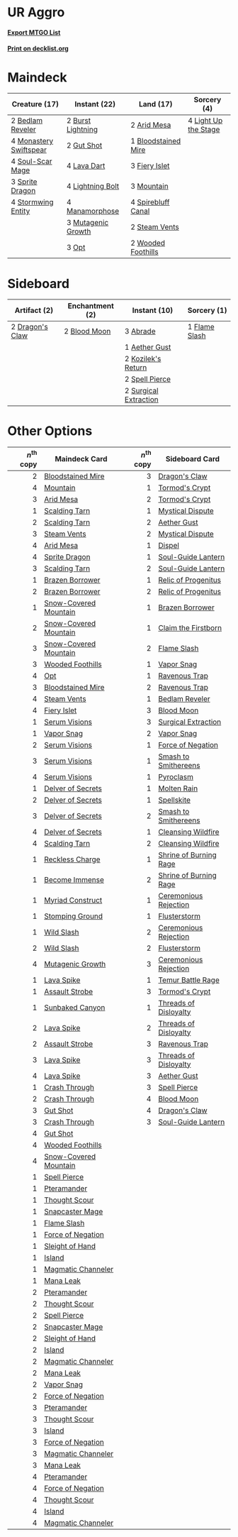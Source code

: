 # UR Aggro

#### [Export MTGO List](../collection/UR%20Aggro/UR%20Aggro.txt)
#### [Print on decklist.org](http://decklist.org/?deckmain=2%09Arid%20Mesa%0A2%09Bedlam%20Reveler%0A1%09Bloodstained%20Mire%0A2%09Burst%20Lightning%0A3%09Fiery%20Islet%0A2%09Gut%20Shot%0A4%09Lava%20Dart%0A4%09Light%20Up%20the%20Stage%0A4%09Lightning%20Bolt%0A4%09Manamorphose%0A4%09Monastery%20Swiftspear%0A3%09Mountain%0A3%09Mutagenic%20Growth%0A3%09Opt%0A4%09Soul-Scar%20Mage%0A4%09Spirebluff%20Canal%0A3%09Sprite%20Dragon%0A2%09Steam%20Vents%0A4%09Stormwing%20Entity%0A2%09Wooded%20Foothills&deckside=3%09Abrade%0A1%09Aether%20Gust%0A2%09Blood%20Moon%0A2%09Dragon's%20Claw%0A1%09Flame%20Slash%0A2%09Kozilek's%20Return%0A2%09Spell%20Pierce%0A2%09Surgical%20Extraction)
# Maindeck

|                                          Creature (17)                                          |                                        Instant (22)                                         |                                          Land (17)                                           |                                          Sorcery (4)                                          |
|-------------------------------------------------------------------------------------------------|---------------------------------------------------------------------------------------------|----------------------------------------------------------------------------------------------|-----------------------------------------------------------------------------------------------|
|2 [Bedlam Reveler](http://gatherer.wizards.com/Pages/Card/Details.aspx?multiverseid=414415)      |2 [Burst Lightning](http://gatherer.wizards.com/Pages/Card/Details.aspx?multiverseid=397662) |2 [Arid Mesa](http://gatherer.wizards.com/Pages/Card/Details.aspx?multiverseid=405092)        |4 [Light Up the Stage](http://gatherer.wizards.com/Pages/Card/Details.aspx?multiverseid=457251)|
|4 [Monastery Swiftspear](http://gatherer.wizards.com/Pages/Card/Details.aspx?multiverseid=438706)|2 [Gut Shot](http://gatherer.wizards.com/Pages/Card/Details.aspx?multiverseid=397673)        |1 [Bloodstained Mire](http://gatherer.wizards.com/Pages/Card/Details.aspx?multiverseid=405094)|                                                                                               |
|4 [Soul-Scar Mage](http://gatherer.wizards.com/Pages/Card/Details.aspx?multiverseid=426850)      |4 [Lava Dart](http://gatherer.wizards.com/Pages/Card/Details.aspx?multiverseid=29766)        |3 [Fiery Islet](http://gatherer.wizards.com/Pages/Card/Details.aspx?multiverseid=464187)      |                                                                                               |
|3 [Sprite Dragon](http://gatherer.wizards.com/Pages/Card/Details.aspx?multiverseid=479731)       |4 [Lightning Bolt](http://gatherer.wizards.com/Pages/Card/Details.aspx?multiverseid=806)     |3 [Mountain](http://gatherer.wizards.com/Pages/Card/Details.aspx?multiverseid=439859)         |                                                                                               |
|4 [Stormwing Entity](http://gatherer.wizards.com/Pages/Card/Details.aspx?multiverseid=488253)    |4 [Manamorphose](http://gatherer.wizards.com/Pages/Card/Details.aspx?multiverseid=370568)    |4 [Spirebluff Canal](http://gatherer.wizards.com/Pages/Card/Details.aspx?multiverseid=417822) |                                                                                               |
|                                                                                                 |3 [Mutagenic Growth](http://gatherer.wizards.com/Pages/Card/Details.aspx?multiverseid=397717)|2 [Steam Vents](http://gatherer.wizards.com/Pages/Card/Details.aspx?multiverseid=405109)      |                                                                                               |
|                                                                                                 |3 [Opt](http://gatherer.wizards.com/Pages/Card/Details.aspx?multiverseid=442948)             |2 [Wooded Foothills](http://gatherer.wizards.com/Pages/Card/Details.aspx?multiverseid=405116) |                                                                                               |


# Sideboard

|                                       Artifact (2)                                       |                                   Enchantment (2)                                    |                                          Instant (10)                                          |                                      Sorcery (1)                                       |
|------------------------------------------------------------------------------------------|--------------------------------------------------------------------------------------|------------------------------------------------------------------------------------------------|----------------------------------------------------------------------------------------|
|2 [Dragon's Claw](http://gatherer.wizards.com/Pages/Card/Details.aspx?multiverseid=129527)|2 [Blood Moon](http://gatherer.wizards.com/Pages/Card/Details.aspx?multiverseid=45386)|3 [Abrade](http://gatherer.wizards.com/Pages/Card/Details.aspx?multiverseid=430772)             |1 [Flame Slash](http://gatherer.wizards.com/Pages/Card/Details.aspx?multiverseid=416914)|
|                                                                                          |                                                                                      |1 [Aether Gust](http://gatherer.wizards.com/Pages/Card/Details.aspx?multiverseid=466796)        |                                                                                        |
|                                                                                          |                                                                                      |2 [Kozilek's Return](http://gatherer.wizards.com/Pages/Card/Details.aspx?multiverseid=407608)   |                                                                                        |
|                                                                                          |                                                                                      |2 [Spell Pierce](http://gatherer.wizards.com/Pages/Card/Details.aspx?multiverseid=425876)       |                                                                                        |
|                                                                                          |                                                                                      |2 [Surgical Extraction](http://gatherer.wizards.com/Pages/Card/Details.aspx?multiverseid=397706)|                                                                                        |


# Other Options

|*n*<sup>th</sup> copy|                                         Maindeck Card                                          |*n*<sup>th</sup> copy|                                         Sideboard Card                                          |
|--------------------:|------------------------------------------------------------------------------------------------|--------------------:|-------------------------------------------------------------------------------------------------|
|                    2|[Bloodstained Mire](http://gatherer.wizards.com/Pages/Card/Details.aspx?multiverseid=405094)    |                    3|[Dragon's Claw](http://gatherer.wizards.com/Pages/Card/Details.aspx?multiverseid=129527)         |
|                    4|[Mountain](http://gatherer.wizards.com/Pages/Card/Details.aspx?multiverseid=439859)             |                    1|[Tormod's Crypt](http://gatherer.wizards.com/Pages/Card/Details.aspx?multiverseid=389723)        |
|                    3|[Arid Mesa](http://gatherer.wizards.com/Pages/Card/Details.aspx?multiverseid=405092)            |                    2|[Tormod's Crypt](http://gatherer.wizards.com/Pages/Card/Details.aspx?multiverseid=389723)        |
|                    1|[Scalding Tarn](http://gatherer.wizards.com/Pages/Card/Details.aspx?multiverseid=405107)        |                    1|[Mystical Dispute](http://gatherer.wizards.com/Pages/Card/Details.aspx?multiverseid=473020)      |
|                    2|[Scalding Tarn](http://gatherer.wizards.com/Pages/Card/Details.aspx?multiverseid=405107)        |                    2|[Aether Gust](http://gatherer.wizards.com/Pages/Card/Details.aspx?multiverseid=466796)           |
|                    3|[Steam Vents](http://gatherer.wizards.com/Pages/Card/Details.aspx?multiverseid=405109)          |                    2|[Mystical Dispute](http://gatherer.wizards.com/Pages/Card/Details.aspx?multiverseid=473020)      |
|                    4|[Arid Mesa](http://gatherer.wizards.com/Pages/Card/Details.aspx?multiverseid=405092)            |                    1|[Dispel](http://gatherer.wizards.com/Pages/Card/Details.aspx?multiverseid=401858)                |
|                    4|[Sprite Dragon](http://gatherer.wizards.com/Pages/Card/Details.aspx?multiverseid=479731)        |                    1|[Soul-Guide Lantern](http://gatherer.wizards.com/Pages/Card/Details.aspx?multiverseid=476488)    |
|                    3|[Scalding Tarn](http://gatherer.wizards.com/Pages/Card/Details.aspx?multiverseid=405107)        |                    2|[Soul-Guide Lantern](http://gatherer.wizards.com/Pages/Card/Details.aspx?multiverseid=476488)    |
|                    1|[Brazen Borrower](http://gatherer.wizards.com/Pages/Card/Details.aspx?multiverseid=473001)      |                    1|[Relic of Progenitus](http://gatherer.wizards.com/Pages/Card/Details.aspx?multiverseid=174824)   |
|                    2|[Brazen Borrower](http://gatherer.wizards.com/Pages/Card/Details.aspx?multiverseid=473001)      |                    2|[Relic of Progenitus](http://gatherer.wizards.com/Pages/Card/Details.aspx?multiverseid=174824)   |
|                    1|[Snow-Covered Mountain](http://gatherer.wizards.com/Pages/Card/Details.aspx?multiverseid=121233)|                    1|[Brazen Borrower](http://gatherer.wizards.com/Pages/Card/Details.aspx?multiverseid=473001)       |
|                    2|[Snow-Covered Mountain](http://gatherer.wizards.com/Pages/Card/Details.aspx?multiverseid=121233)|                    1|[Claim the Firstborn](http://gatherer.wizards.com/Pages/Card/Details.aspx?multiverseid=473080)   |
|                    3|[Snow-Covered Mountain](http://gatherer.wizards.com/Pages/Card/Details.aspx?multiverseid=121233)|                    2|[Flame Slash](http://gatherer.wizards.com/Pages/Card/Details.aspx?multiverseid=416914)           |
|                    3|[Wooded Foothills](http://gatherer.wizards.com/Pages/Card/Details.aspx?multiverseid=405116)     |                    1|[Vapor Snag](http://gatherer.wizards.com/Pages/Card/Details.aspx?multiverseid=249373)            |
|                    4|[Opt](http://gatherer.wizards.com/Pages/Card/Details.aspx?multiverseid=442948)                  |                    1|[Ravenous Trap](http://gatherer.wizards.com/Pages/Card/Details.aspx?multiverseid=197537)         |
|                    3|[Bloodstained Mire](http://gatherer.wizards.com/Pages/Card/Details.aspx?multiverseid=405094)    |                    2|[Ravenous Trap](http://gatherer.wizards.com/Pages/Card/Details.aspx?multiverseid=197537)         |
|                    4|[Steam Vents](http://gatherer.wizards.com/Pages/Card/Details.aspx?multiverseid=405109)          |                    1|[Bedlam Reveler](http://gatherer.wizards.com/Pages/Card/Details.aspx?multiverseid=414415)        |
|                    4|[Fiery Islet](http://gatherer.wizards.com/Pages/Card/Details.aspx?multiverseid=464187)          |                    3|[Blood Moon](http://gatherer.wizards.com/Pages/Card/Details.aspx?multiverseid=45386)             |
|                    1|[Serum Visions](http://gatherer.wizards.com/Pages/Card/Details.aspx?multiverseid=50145)         |                    3|[Surgical Extraction](http://gatherer.wizards.com/Pages/Card/Details.aspx?multiverseid=397706)   |
|                    1|[Vapor Snag](http://gatherer.wizards.com/Pages/Card/Details.aspx?multiverseid=249373)           |                    2|[Vapor Snag](http://gatherer.wizards.com/Pages/Card/Details.aspx?multiverseid=249373)            |
|                    2|[Serum Visions](http://gatherer.wizards.com/Pages/Card/Details.aspx?multiverseid=50145)         |                    1|[Force of Negation](http://gatherer.wizards.com/Pages/Card/Details.aspx?multiverseid=464001)     |
|                    3|[Serum Visions](http://gatherer.wizards.com/Pages/Card/Details.aspx?multiverseid=50145)         |                    1|[Smash to Smithereens](http://gatherer.wizards.com/Pages/Card/Details.aspx?multiverseid=397795)  |
|                    4|[Serum Visions](http://gatherer.wizards.com/Pages/Card/Details.aspx?multiverseid=50145)         |                    1|[Pyroclasm](http://gatherer.wizards.com/Pages/Card/Details.aspx?multiverseid=129801)             |
|                    1|[Delver of Secrets](http://gatherer.wizards.com/Pages/Card/Details.aspx?multiverseid=226749)    |                    1|[Molten Rain](http://gatherer.wizards.com/Pages/Card/Details.aspx?multiverseid=425928)           |
|                    2|[Delver of Secrets](http://gatherer.wizards.com/Pages/Card/Details.aspx?multiverseid=226749)    |                    1|[Spellskite](http://gatherer.wizards.com/Pages/Card/Details.aspx?multiverseid=397743)            |
|                    3|[Delver of Secrets](http://gatherer.wizards.com/Pages/Card/Details.aspx?multiverseid=226749)    |                    2|[Smash to Smithereens](http://gatherer.wizards.com/Pages/Card/Details.aspx?multiverseid=397795)  |
|                    4|[Delver of Secrets](http://gatherer.wizards.com/Pages/Card/Details.aspx?multiverseid=226749)    |                    1|[Cleansing Wildfire](http://gatherer.wizards.com/Pages/Card/Details.aspx?multiverseid=491777)    |
|                    4|[Scalding Tarn](http://gatherer.wizards.com/Pages/Card/Details.aspx?multiverseid=405107)        |                    2|[Cleansing Wildfire](http://gatherer.wizards.com/Pages/Card/Details.aspx?multiverseid=491777)    |
|                    1|[Reckless Charge](http://gatherer.wizards.com/Pages/Card/Details.aspx?multiverseid=413686)      |                    1|[Shrine of Burning Rage](http://gatherer.wizards.com/Pages/Card/Details.aspx?multiverseid=218018)|
|                    1|[Become Immense](http://gatherer.wizards.com/Pages/Card/Details.aspx?multiverseid=386487)       |                    2|[Shrine of Burning Rage](http://gatherer.wizards.com/Pages/Card/Details.aspx?multiverseid=218018)|
|                    1|[Myriad Construct](http://gatherer.wizards.com/Pages/Card/Details.aspx?multiverseid=491897)     |                    1|[Ceremonious Rejection](http://gatherer.wizards.com/Pages/Card/Details.aspx?multiverseid=417613) |
|                    1|[Stomping Ground](http://gatherer.wizards.com/Pages/Card/Details.aspx?multiverseid=405110)      |                    1|[Flusterstorm](http://gatherer.wizards.com/Pages/Card/Details.aspx?multiverseid=228255)          |
|                    1|[Wild Slash](http://gatherer.wizards.com/Pages/Card/Details.aspx?multiverseid=391959)           |                    2|[Ceremonious Rejection](http://gatherer.wizards.com/Pages/Card/Details.aspx?multiverseid=417613) |
|                    2|[Wild Slash](http://gatherer.wizards.com/Pages/Card/Details.aspx?multiverseid=391959)           |                    2|[Flusterstorm](http://gatherer.wizards.com/Pages/Card/Details.aspx?multiverseid=228255)          |
|                    4|[Mutagenic Growth](http://gatherer.wizards.com/Pages/Card/Details.aspx?multiverseid=397717)     |                    3|[Ceremonious Rejection](http://gatherer.wizards.com/Pages/Card/Details.aspx?multiverseid=417613) |
|                    1|[Lava Spike](http://gatherer.wizards.com/Pages/Card/Details.aspx?multiverseid=79084)            |                    1|[Temur Battle Rage](http://gatherer.wizards.com/Pages/Card/Details.aspx?multiverseid=391940)     |
|                    1|[Assault Strobe](http://gatherer.wizards.com/Pages/Card/Details.aspx?multiverseid=194119)       |                    3|[Tormod's Crypt](http://gatherer.wizards.com/Pages/Card/Details.aspx?multiverseid=389723)        |
|                    1|[Sunbaked Canyon](http://gatherer.wizards.com/Pages/Card/Details.aspx?multiverseid=464196)      |                    1|[Threads of Disloyalty](http://gatherer.wizards.com/Pages/Card/Details.aspx?multiverseid=74652)  |
|                    2|[Lava Spike](http://gatherer.wizards.com/Pages/Card/Details.aspx?multiverseid=79084)            |                    2|[Threads of Disloyalty](http://gatherer.wizards.com/Pages/Card/Details.aspx?multiverseid=74652)  |
|                    2|[Assault Strobe](http://gatherer.wizards.com/Pages/Card/Details.aspx?multiverseid=194119)       |                    3|[Ravenous Trap](http://gatherer.wizards.com/Pages/Card/Details.aspx?multiverseid=197537)         |
|                    3|[Lava Spike](http://gatherer.wizards.com/Pages/Card/Details.aspx?multiverseid=79084)            |                    3|[Threads of Disloyalty](http://gatherer.wizards.com/Pages/Card/Details.aspx?multiverseid=74652)  |
|                    4|[Lava Spike](http://gatherer.wizards.com/Pages/Card/Details.aspx?multiverseid=79084)            |                    3|[Aether Gust](http://gatherer.wizards.com/Pages/Card/Details.aspx?multiverseid=466796)           |
|                    1|[Crash Through](http://gatherer.wizards.com/Pages/Card/Details.aspx?multiverseid=430777)        |                    3|[Spell Pierce](http://gatherer.wizards.com/Pages/Card/Details.aspx?multiverseid=425876)          |
|                    2|[Crash Through](http://gatherer.wizards.com/Pages/Card/Details.aspx?multiverseid=430777)        |                    4|[Blood Moon](http://gatherer.wizards.com/Pages/Card/Details.aspx?multiverseid=45386)             |
|                    3|[Gut Shot](http://gatherer.wizards.com/Pages/Card/Details.aspx?multiverseid=397673)             |                    4|[Dragon's Claw](http://gatherer.wizards.com/Pages/Card/Details.aspx?multiverseid=129527)         |
|                    3|[Crash Through](http://gatherer.wizards.com/Pages/Card/Details.aspx?multiverseid=430777)        |                    3|[Soul-Guide Lantern](http://gatherer.wizards.com/Pages/Card/Details.aspx?multiverseid=476488)    |
|                    4|[Gut Shot](http://gatherer.wizards.com/Pages/Card/Details.aspx?multiverseid=397673)             |                     |                                                                                                 |
|                    4|[Wooded Foothills](http://gatherer.wizards.com/Pages/Card/Details.aspx?multiverseid=405116)     |                     |                                                                                                 |
|                    4|[Snow-Covered Mountain](http://gatherer.wizards.com/Pages/Card/Details.aspx?multiverseid=121233)|                     |                                                                                                 |
|                    1|[Spell Pierce](http://gatherer.wizards.com/Pages/Card/Details.aspx?multiverseid=425876)         |                     |                                                                                                 |
|                    1|[Pteramander](http://gatherer.wizards.com/Pages/Card/Details.aspx?multiverseid=457191)          |                     |                                                                                                 |
|                    1|[Thought Scour](http://gatherer.wizards.com/Pages/Card/Details.aspx?multiverseid=380203)        |                     |                                                                                                 |
|                    1|[Snapcaster Mage](http://gatherer.wizards.com/Pages/Card/Details.aspx?multiverseid=227676)      |                     |                                                                                                 |
|                    1|[Flame Slash](http://gatherer.wizards.com/Pages/Card/Details.aspx?multiverseid=416914)          |                     |                                                                                                 |
|                    1|[Force of Negation](http://gatherer.wizards.com/Pages/Card/Details.aspx?multiverseid=464001)    |                     |                                                                                                 |
|                    1|[Sleight of Hand](http://gatherer.wizards.com/Pages/Card/Details.aspx?multiverseid=25557)       |                     |                                                                                                 |
|                    1|[Island](http://gatherer.wizards.com/Pages/Card/Details.aspx?multiverseid=439857)               |                     |                                                                                                 |
|                    1|[Magmatic Channeler](http://gatherer.wizards.com/Pages/Card/Details.aspx?multiverseid=491789)   |                     |                                                                                                 |
|                    1|[Mana Leak](http://gatherer.wizards.com/Pages/Card/Details.aspx?multiverseid=45242)             |                     |                                                                                                 |
|                    2|[Pteramander](http://gatherer.wizards.com/Pages/Card/Details.aspx?multiverseid=457191)          |                     |                                                                                                 |
|                    2|[Thought Scour](http://gatherer.wizards.com/Pages/Card/Details.aspx?multiverseid=380203)        |                     |                                                                                                 |
|                    2|[Spell Pierce](http://gatherer.wizards.com/Pages/Card/Details.aspx?multiverseid=425876)         |                     |                                                                                                 |
|                    2|[Snapcaster Mage](http://gatherer.wizards.com/Pages/Card/Details.aspx?multiverseid=227676)      |                     |                                                                                                 |
|                    2|[Sleight of Hand](http://gatherer.wizards.com/Pages/Card/Details.aspx?multiverseid=25557)       |                     |                                                                                                 |
|                    2|[Island](http://gatherer.wizards.com/Pages/Card/Details.aspx?multiverseid=439857)               |                     |                                                                                                 |
|                    2|[Magmatic Channeler](http://gatherer.wizards.com/Pages/Card/Details.aspx?multiverseid=491789)   |                     |                                                                                                 |
|                    2|[Mana Leak](http://gatherer.wizards.com/Pages/Card/Details.aspx?multiverseid=45242)             |                     |                                                                                                 |
|                    2|[Vapor Snag](http://gatherer.wizards.com/Pages/Card/Details.aspx?multiverseid=249373)           |                     |                                                                                                 |
|                    2|[Force of Negation](http://gatherer.wizards.com/Pages/Card/Details.aspx?multiverseid=464001)    |                     |                                                                                                 |
|                    3|[Pteramander](http://gatherer.wizards.com/Pages/Card/Details.aspx?multiverseid=457191)          |                     |                                                                                                 |
|                    3|[Thought Scour](http://gatherer.wizards.com/Pages/Card/Details.aspx?multiverseid=380203)        |                     |                                                                                                 |
|                    3|[Island](http://gatherer.wizards.com/Pages/Card/Details.aspx?multiverseid=439857)               |                     |                                                                                                 |
|                    3|[Force of Negation](http://gatherer.wizards.com/Pages/Card/Details.aspx?multiverseid=464001)    |                     |                                                                                                 |
|                    3|[Magmatic Channeler](http://gatherer.wizards.com/Pages/Card/Details.aspx?multiverseid=491789)   |                     |                                                                                                 |
|                    3|[Mana Leak](http://gatherer.wizards.com/Pages/Card/Details.aspx?multiverseid=45242)             |                     |                                                                                                 |
|                    4|[Pteramander](http://gatherer.wizards.com/Pages/Card/Details.aspx?multiverseid=457191)          |                     |                                                                                                 |
|                    4|[Force of Negation](http://gatherer.wizards.com/Pages/Card/Details.aspx?multiverseid=464001)    |                     |                                                                                                 |
|                    4|[Thought Scour](http://gatherer.wizards.com/Pages/Card/Details.aspx?multiverseid=380203)        |                     |                                                                                                 |
|                    4|[Island](http://gatherer.wizards.com/Pages/Card/Details.aspx?multiverseid=439857)               |                     |                                                                                                 |
|                    4|[Magmatic Channeler](http://gatherer.wizards.com/Pages/Card/Details.aspx?multiverseid=491789)   |                     |                                                                                                 |

